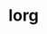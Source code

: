---
title: "lorg"
description: "(Pronounced Lur-Ugh) A framework and javascript free privacy respecting Google Text/Image Proxy originally based on a cut-down version of LibreX but now evolved into simple, lightweight API driven Meta Search Engine."
sectionurl: /projects/lorg
draft: true
weight: 4
subsection: projects
faicon: fab fa-php
---